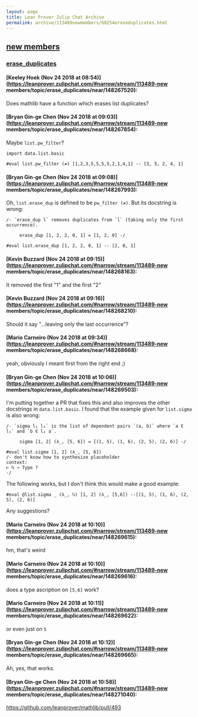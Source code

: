 ```yaml
---
layout: page
title: Lean Prover Zulip Chat Archive 
permalink: archive/113489newmembers/60254eraseduplicates.html
---
```


## [new members](index.html)
### [erase_duplicates](60254eraseduplicates.html)

#### [Keeley Hoek (Nov 24 2018 at 08:54)](https://leanprover.zulipchat.com/#narrow/stream/113489-new members/topic/erase_duplicates/near/148267520):
Does mathlib have a function which erases list duplicates?

#### [Bryan Gin-ge Chen (Nov 24 2018 at 09:03)](https://leanprover.zulipchat.com/#narrow/stream/113489-new members/topic/erase_duplicates/near/148267854):
Maybe `list.pw_filter`?
```lean
import data.list.basic

#eval list.pw_filter (≠) [1,2,3,5,5,5,5,2,1,4,1] -- [3, 5, 2, 4, 1]
```

#### [Bryan Gin-ge Chen (Nov 24 2018 at 09:08)](https://leanprover.zulipchat.com/#narrow/stream/113489-new members/topic/erase_duplicates/near/148267993):
Oh, `list.erase_dup` is defined to be `pw_filter (≠)`. But its docstring is wrong:
```lean
/- `erase_dup l` removes duplicates from `l` (taking only the first occurrence).

     erase_dup [1, 2, 2, 0, 1] = [1, 2, 0] -/

#eval list.erase_dup [1, 2, 2, 0, 1] -- [2, 0, 1]
```

#### [Kevin Buzzard (Nov 24 2018 at 09:15)](https://leanprover.zulipchat.com/#narrow/stream/113489-new members/topic/erase_duplicates/near/148268163):
It removed the first "1" and the first "2"

#### [Kevin Buzzard (Nov 24 2018 at 09:16)](https://leanprover.zulipchat.com/#narrow/stream/113489-new members/topic/erase_duplicates/near/148268210):
Should it say "...leaving only the last occurrence"?

#### [Mario Carneiro (Nov 24 2018 at 09:34)](https://leanprover.zulipchat.com/#narrow/stream/113489-new members/topic/erase_duplicates/near/148268668):
yeah, obviously I meant first from the right end ;)

#### [Bryan Gin-ge Chen (Nov 24 2018 at 10:06)](https://leanprover.zulipchat.com/#narrow/stream/113489-new members/topic/erase_duplicates/near/148269503):
I'm putting together a PR that fixes this and also improves the other docstrings in `data.list.basic`. I found that the example given for `list.sigma` is also wrong:
```lean
/- `sigma l₁ l₂` is the list of dependent pairs `(a, b)` where `a ∈ l₁` and `b ∈ l₂ a`.

     sigma [1, 2] (λ_, [5, 6]) = [(1, 5), (1, 6), (2, 5), (2, 6)] -/

#eval list.sigma [1, 2] (λ_, [5, 6]) 
/- don't know how to synthesize placeholder
context:
⊢ ℕ → Type ?
-/
```
The following works, but I don't think this would make a good example:
```lean
#eval @list.sigma _ (λ_, ℕ) [1, 2] (λ_, [5,6]) --[(1, 5), (1, 6), (2, 5), (2, 6)]
```
Any suggestions?

#### [Mario Carneiro (Nov 24 2018 at 10:10)](https://leanprover.zulipchat.com/#narrow/stream/113489-new members/topic/erase_duplicates/near/148269615):
hm, that's weird

#### [Mario Carneiro (Nov 24 2018 at 10:10)](https://leanprover.zulipchat.com/#narrow/stream/113489-new members/topic/erase_duplicates/near/148269616):
does a type ascription on `[5,6]` work?

#### [Mario Carneiro (Nov 24 2018 at 10:11)](https://leanprover.zulipchat.com/#narrow/stream/113489-new members/topic/erase_duplicates/near/148269622):
or even just on `5`

#### [Bryan Gin-ge Chen (Nov 24 2018 at 10:12)](https://leanprover.zulipchat.com/#narrow/stream/113489-new members/topic/erase_duplicates/near/148269665):
Ah, yes, that works.

#### [Bryan Gin-ge Chen (Nov 24 2018 at 10:58)](https://leanprover.zulipchat.com/#narrow/stream/113489-new members/topic/erase_duplicates/near/148271040):
https://github.com/leanprover/mathlib/pull/493

